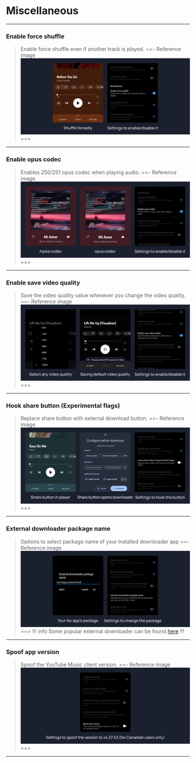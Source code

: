 # Miscellaneous
---
### Enable force shuffle
>Enable force shuffle even if another track is played.
==- Reference image
![](/assets/ytmusic/miscellaneous/Enable-force-shuffle.jpg)
===
---
### Enable opus codec
>Enables 250/251 opus codec when playing audio.
==- Reference image
![](/assets/ytmusic/miscellaneous/Enable-opus-codec.jpg)
===
---
### Enable save video quality
>Save the video quality value whenever you change the video quality.
==- Reference image
![](/assets/ytmusic/miscellaneous/Enable-save-video-quality.jpg)
===
---
### Hook share button (Experimental flags)
>Replace share button with external download button.
==- Reference image
![](/assets/ytmusic/miscellaneous/Hook-share-button.jpg)
===
---
### External downloader package name
>Options to select package name of your installed downloader app
==- Reference image
![](/assets/ytmusic/miscellaneous/External-downloader-package-name.jpg)
===
!!! info
Some popular external downloader can be found [here](/Download/External-Downloader.md)
!!!
---
### Spoof app version
>Spoof the YouTube Music client version.
==- Reference image
![](/assets/ytmusic/miscellaneous/Spoof-app-version.jpg)
===
---